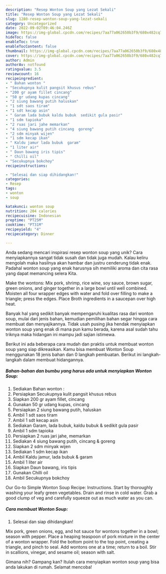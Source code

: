 ```yaml
---
description: "Resep Wonton Soup yang Lezat Sekali"
title: "Resep Wonton Soup yang Lezat Sekali"
slug: 1280-resep-wonton-soup-yang-lezat-sekali
category: Uncategorized
date: 2022-09-02T09:46:04.246Z
image: https://img-global.cpcdn.com/recipes/7aa77a062650b3f9/680x482cq70/wonton-soup-foto-resep-utama.jpg
hideToc: false
enableToc: true
enableTocContent: false
thumbnail: https://img-global.cpcdn.com/recipes/7aa77a062650b3f9/680x482cq70/wonton-soup-foto-resep-utama.jpg
cover: https://img-global.cpcdn.com/recipes/7aa77a062650b3f9/680x482cq70/wonton-soup-foto-resep-utama.jpg
author: Admin
authorAv: notfound
ratingvalue: 3.5
reviewcount: 16
recipeingredient:
- " Bahan wonton "
- "Secukupnya kulit pangsit khusus rebus"
- "200 gr ayam fillet cincang"
- "50 gr udang kupas cincang"
- "2 siung bawang putih haluskan"
- "1 sdt saos tiram"
- "1 sdt kecap asin"
- " Garam lada bubuk kaldu bubuk  sedikit gula pasir"
- "1 sdm tapioka"
- "2 ruas jari jahe memarkan"
- "4 siung bawang putih cincang  goreng"
- "2 sdm minyak wijen"
- "1 sdm kecap ikan"
- " Kaldu jamur lada bubuk  garam"
- "1 liter air"
- " Daun bawang iris tipis"
- " Chilli oil"
- "Secukupnya bokchoy"
recipeinstructions:

- "Selesai dan siap dihidangkan!"
categories:
- Resep
tags:
- wonton
- soup

katakunci: wonton soup 
nutrition: 204 calories
recipecuisine: Indonesian
preptime: "PT25M"
cooktime: "PT31M"
recipeyield: "4"
recipecategory: Dinner

---
```





Anda sedang mencari inspirasi resep wonton soup yang unik? Cara menyiapkannya sangat tidak susah dan tidak juga mudah. Kalau keliru mengolah maka hasilnya akan hambar dan justru cenderung tidak enak. Padahal wonton soup yang enak harusnya sih memiliki aroma dan cita rasa yang dapat memancing selera Kita.





Make the wontons: Mix pork, shrimp, rice wine, soy sauce, brown sugar, green onions, and ginger together in a large bowl until well combined. Moisten all four wrapper edges with water and fold over filling to make a triangle; press the edges. Place Broth ingredients in a saucepan over high heat.

Banyak hal yang sedikit banyak mempengaruhi kualitas rasa dari wonton soup, mulai dari jenis bahan, kemudian pemilihan bahan segar hingga cara membuat dan menyajikannya. Tidak usah pusing jika hendak menyiapkan wonton soup yang enak di mana pun kamu berada, karena asal sudah tahu triknya maka hidangan ini mampu jadi sajian istimewa.






Berikut ini ada beberapa cara mudah dan praktis untuk membuat wonton soup yang siap dikreasikan. Kamu bisa membuat Wonton Soup menggunakan 18 jenis bahan dan 0 langkah pembuatan. Berikut ini langkah-langkah dalam membuat hidangannya.

<!--inarticleads1-->

##### Bahan-bahan dan bumbu yang harus ada untuk menyiapkan Wonton Soup:

1. Sediakan  Bahan wonton :
1. Persiapkan Secukupnya kulit pangsit khusus rebus
1. Siapkan 200 gr ayam fillet, cincang
1. Gunakan 50 gr udang kupas, cincang
1. Persiapkan 2 siung bawang putih, haluskan
1. Ambil 1 sdt saos tiram
1. Ambil 1 sdt kecap asin
1. Sediakan  Garam, lada bubuk, kaldu bubuk &amp; sedikit gula pasir
1. Ambil 1 sdm tapioka
1. Persiapkan 2 ruas jari jahe, memarkan
1. Sediakan 4 siung bawang putih, cincang &amp; goreng
1. Siapkan 2 sdm minyak wijen
1. Sediakan 1 sdm kecap ikan
1. Ambil  Kaldu jamur, lada bubuk &amp; garam
1. Ambil 1 liter air
1. Siapkan  Daun bawang, iris tipis
1. Gunakan  Chilli oil
1. Ambil Secukupnya bokchoy


Our Go-to Simple Wonton Soup Recipe: Instructions. Start by thoroughly washing your leafy green vegetables. Drain and rinse in cold water. Grab a good clump of veg and carefully squeeze out as much water as you can. 

<!--inarticleads2-->

##### Cara membuat Wonton Soup:


1. Selesai dan siap dihidangkan!

Mix pork, green onions, egg, and hot sauce for wontons together in a bowl; season with pepper. Place a heaping teaspoon of pork mixture in the center of a wonton wrapper. Fold the bottom point to the top point, creating a triangle, and pinch to seal. Add wontons one at a time; return to a boil. Stir in scallions, vinegar, and sesame oil; season with salt. 

Gimana nih? Gampang kan? Itulah cara menyiapkan wonton soup yang bisa anda lakukan di rumah. Selamat mencoba!
